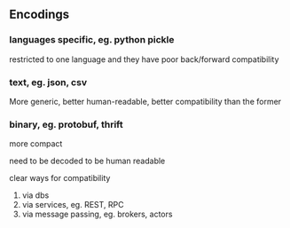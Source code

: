 ---
---

## Encodings

### languages specific, eg. python pickle 
   
restricted to one language and they have poor back/forward compatibility

### text, eg. json, csv

More generic, better human-readable, better compatibility than the former 

### binary, eg. protobuf, thrift 

more compact 

need to be decoded to be human readable

clear ways for compatibility 


1. via dbs 
2. via services, eg. REST, RPC  
3. via message passing, eg. brokers, actors
   
